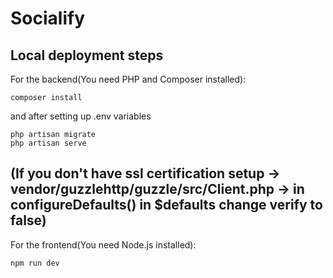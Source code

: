 # Socialify

## Local deployment steps

For the backend(You need PHP and Composer installed):
```
composer install
```
and after setting up .env variables
```
php artisan migrate
php artisan serve
```
(If you don't have ssl certification setup -> vendor/guzzlehttp/guzzle/src/Client.php -> in configureDefaults() in $defaults change verify to false)
---
For the frontend(You need Node.js installed):
```
npm run dev
```